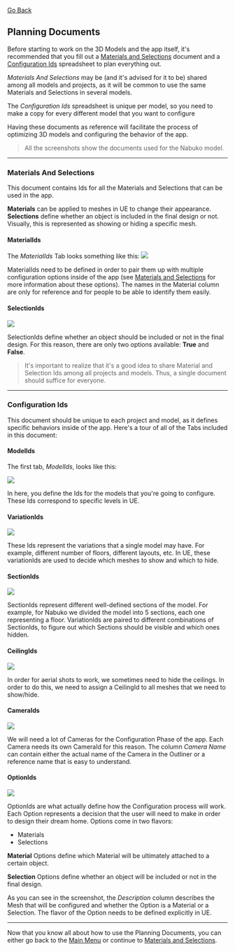 <a href=".\Documentation.md">Go Back</a>

<h2>Planning Documents</h2>

<p>Before starting to work on the 3D Models and the app itself, it's recommended that you fill out a <a href="https://docs.google.com/spreadsheets/d/1tirKEcfqgEeAbgIboBKJhHMu6JjnoDh1ypMFOgjFHaI/edit?usp=sharing">Materials and Selections</a> document and a <a href="https://docs.google.com/spreadsheets/d/1TJ2FMF50aW9vsFhHdnmLKUKm8cefDa5NJK4YjgLp7M8/edit?usp=sharing">Configuration Ids</a> spreadsheet to plan everything out.</p>
<p><em>Materials And Selections</em> may be (and it's advised for it to be) shared among all models and projects, as it will be common to use the same Materials and Selections in several models.</p>
<p>The <em>Configuration Ids</em> spreadsheet is unique per model, so you need to make a copy for every different model that you want to configure</p>

<p>Having these documents as reference will facilitate the process of optimizing 3D models and configuring the behavior of the app.</p>

> All the screenshots show the documents used for the Nabuko model.

***

<h3>Materials And Selections</h3>

<p>This document contains Ids for all the Materials and Selections that can be used in the app.</p>
<p><strong>Materials</strong> can be applied to meshes in UE to change their appearance. <strong>Selections</strong> define whether an object is included in the final design or not. Visually, this is represented as showing or hiding a specific mesh.</p>

<h4>MaterialIds</h4>

<p>The <em>MaterialIds</em> Tab looks something like this:

<img src="./Images/Template_MaterialIds.png">

<p>MaterialIds need to be defined in order to pair them up with multiple configuration options inside of the app (see <a href=".\MaterialsAndSelections.md">Materials and Selections</a> for more information about these options). The names in the Material column are only for reference and for people to be able to identify them easily.</p>

<h4>SelectionIds</h4>

<img src="./Images/Template_SelectionIds.png">

<p>SelectionIds define whether an object should be included or not in the final design. For this reason, there are only two options available: <strong>True</strong> and <strong>False</strong>.</p>

> It's important to realize that it's a good idea to share Material and Selection Ids among all projects and models. Thus, a single document should suffice for everyone.

***

<h3>Configuration Ids</h3>

<p>This document should be unique to each project and model, as it defines specific behaviors inside of the app. Here's a tour of all of the Tabs included in this document:</p>

<h4>ModelIds</h4>

<p>The first tab, <em>ModelIds</em>, looks like this:</p>

<img src="./Images/Template_ModelIds.png">

<p>In here, you define the Ids for the models that you're going to configure. These Ids correspond to specific levels in UE.</p>

<h4>VariationIds</h4>

<img src="./Images/Template_VariationIds.png">

<p>These Ids represent the variations that a single model may have. For example, different number of floors, different layouts, etc. In UE, these variationIds are used to decide which meshes to show and which to hide.</p>

<h4>SectionIds</h4>

<img src="./Images/Template_SectionIds.png">

<p>SectionIds represent different well-defined sections of the model. For example, for Nabuko we divided the model into 5 sections, each one representing a floor. VariationIds are paired to different combinations of SectionIds, to figure out which Sections should be visible and which ones hidden.</p>

<h4>CeilingIds</h4>

<img src="./Images/Template_CeilingIds.png">

<p>In order for aerial shots to work, we sometimes need to hide the ceilings. In order to do this, we need to assign a CeilingId to all meshes that we need to show/hide.</p>

<h4>CameraIds</h4>

<img src="./Images/Template_CameraIds.png">

<p>We will need a lot of Cameras for the Configuration Phase of the app. Each Camera needs its own CameraId for this reason. The column <em>Camera Name</em> can contain either the actual name of the Camera in the Outliner or a reference name that is easy to understand.</p>

<h4>OptionIds</h4>

<img src="./Images/Template_OptionIds.png">

<p>OptionIds are what actually define how the Configuration process will work. Each Option represents a decision that the user will need to make in order to design their dream home. Options come in two flavors:</p>

- Materials
- Selections

<p><strong>Material</strong> Options define which Material will be ultimately attached to a certain object.</p>
<p><strong>Selection</strong> Options define whether an object will be included or not in the final design.</p>
<p>As you can see in the screenshot, the <em>Description</em> column describes the Mesh that will be configured and whether the Option is a Material or a Selection. The flavor of the Option needs to be defined explicitly in UE.</p>

***

<p>Now that you know all about how to use the Planning Documents, you can either go back to the <a href=".\Documentation.md">Main Menu</a> or continue to <a href=".\MaterialsAndSelections.md">Materials and Selections</a>.</p>